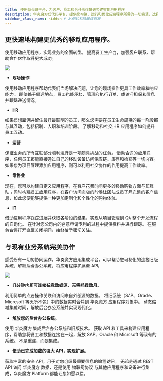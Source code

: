 ```yaml
---
title: 使用低代码平台，为客户、员工和合作伙伴快速构建智能应用程序
description: 华炎魔方低代码平台，提供您构建、运行和优化应用程序所需的一切资源，选择可靠的 App 应用程序帮助您联系员工，接洽客户，连接所有数据。
sidebar_class_name: hidden # 从侧边栏隐藏该页面
---
```


## 更快速地构建更优秀的移动应用程序。

使用移动应用程序，实现业务的全面转型。 提高员工生产力，加强客户联系，帮助合作伙伴取得更大成功。

 ![](https://console.steedos.cn/api/files/images/YQCi8L2zTBLSQ5mQv)

* **现场操作**

使用移动应用程序帮助代表们当场解决问题，让您的现场操作更具工作效率和响应能力。 即使处于偏远地点，员工也能承接、管理和执行订单，或访问担保和信息并跟踪递送情况。

* **HR**

如果您想雇佣并留住最好最聪明的员工，那么您需要在员工生命周期的每一阶段都与其互动，包括招聘、入职和培训阶段。 了解移动和社交 HR 应用程序如何提升员工互动。

* **运营**

保证业务的所有互联部分顺利进行是一项颇具挑战的任务。 借助合适的应用程序，任何员工都能直接通过自己的移动设备访问供应链、库存和检查等一切内容。 如果您为项目管理添加应用程序，则可以利用社交协作的作用提高工作效率。

* **零售业**

现在，您可以构建自定义应用程序，在客户花费时间更多的移动购物方面与其互动；同时构建员工应用程序，在客户访问商店的时候让团队成员了解完整的客户信息，如此您便能够提供一种更加定制化和个性化的购物体验。

* **IT**

借助应用程序跟踪进展并获取各阶段的结果，实现从项目管理到 QA 整个开发流程的自动化。 在针对您公司内的创意申请专利的过程中提供资料并进行跟踪。 在服务台票打开直至关闭期间，始终给予密切关注。

## 与现有业务系统完美协作

感受所有一切的协同运作。华炎魔方应用集成平台，可以帮助您可视化的连接旧版系统，解锁后台办公系统，将应用程序扩展至 API。

 ![](https://console.steedos.cn/api/files/images/9gYH7MqyepG6SeXXW)

* **几分钟内即可连接任意数据源，无需耗费数月。**

利用简单的点击操作关联和访问来自外部源的数据。 将旧系统（SAP、Oracle、Microsoft 等无所不包）中的数据实时合并到 华炎魔方 应用程序对象中。 动态缩减集成时间，解放后台办公系统并实现现代化。

* **解放您的后台办公系统。**

使用 华炎魔方 集成后台办公系统和旧版技术。 获取 API 和工具来构建应用程序，帮助您将员工和数据连接在一起，解放 SAP、Oracle 和 Microsoft 等现有的系统。 不是重建，而是集成。

* **借助已完成加载的强大 API，实现扩展。**

获取丰富的安全 API，用于对您组织最重要信息的编程访问。 无论是通过 REST API 访问 华炎魔方 数据，还是使用 物联网协议 与其他应用程序和设备进行集成，华炎魔方 Platform 都能让您如愿以偿。